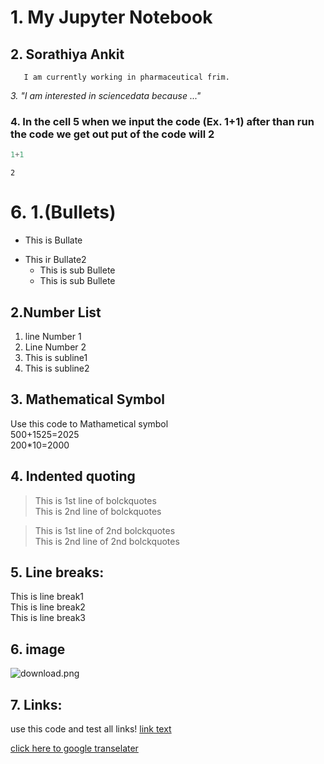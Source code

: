 # 1. My Jupyter Notebook 


## 2. Sorathiya Ankit <br> 
       I am currently working in pharmaceutical frim.

_3. 
"I am interested in sciencedata  because ..."_

### 4. In the cell 5 when we input the code (Ex. 1+1) after than run the code we get out put of the code will 2



```python
1+1
```




    2



# 6. 1.(Bullets)

* This is Bullate
- This ir Bullate2
   - This is sub Bullete
   * This is sub Bullete
   
## 2.Number List
 
 1. line Number 1
 2. Line Number 2
   1. This is subline1
   2. This is subline2
   
## 3. Mathematical Symbol

Use this code to Mathametical symbol <br>
500$+$1525$=$2025 <br>
200$*$10$=$2000

## 4. Indented quoting

> This is 1st line of bolckquotes <br>
  This is 2nd line of bolckquotes
  
> This is 1st line of 2nd bolckquotes  <br>
  This is 2nd line of 2nd bolckquotes
  
## 5. Line breaks:

This is line break1 <br>
This is line break2 <br>
This is line break3

## 6. image
![download.png](attechment:download.png)

## 7. Links:
use this code and test all links! [link text](http://url)

[click here to google transelater](https://www.google.com/search?client=avast-a-1&q=translate&oq=tr&aqs=avast.1.69i57j0j69i59j0l4j69i61.8041j0j1&ie=UTF-8)


